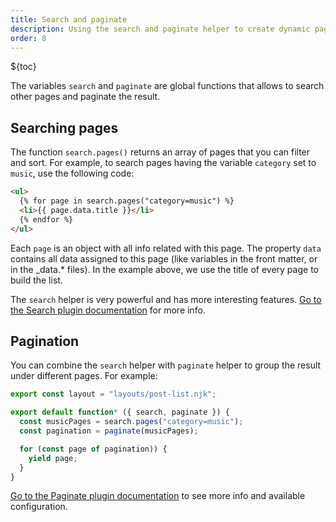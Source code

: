 ```yaml
---
title: Search and paginate
description: Using the search and paginate helper to create dynamic pages.
order: 8
---
```


${toc}

The variables `search` and `paginate` are global functions that allows to search
other pages and paginate the result.

## Searching pages

The function `search.pages()` returns an array of pages that you can filter and
sort. For example, to search pages having the variable `category` set to
`music`, use the following code:

```html
<ul>
  {% for page in search.pages("category=music") %}
  <li>{{ page.data.title }}</li>
  {% endfor %}
</ul>
```

Each `page` is an object with all info related with this page. The property
`data` contains all data assigned to this page (like variables in the front
matter, or in the _data.* files). In the example above, we use the title of
every page to build the list.

The `search` helper is very powerful and has more interesting features.
[Go to the Search plugin documentation](../../plugins/search.md) for more info.

## Pagination

You can combine the `search` helper with `paginate` helper to group the result
under different pages. For example:

```js
export const layout = "layouts/post-list.njk";

export default function* ({ search, paginate }) {
  const musicPages = search.pages("category=music");
  const pagination = paginate(musicPages);

  for (const page of pagination)) {
    yield page;
  }
}
```

[Go to the Paginate plugin documentation](../../plugins/paginate.md) to see more
info and available configuration.
